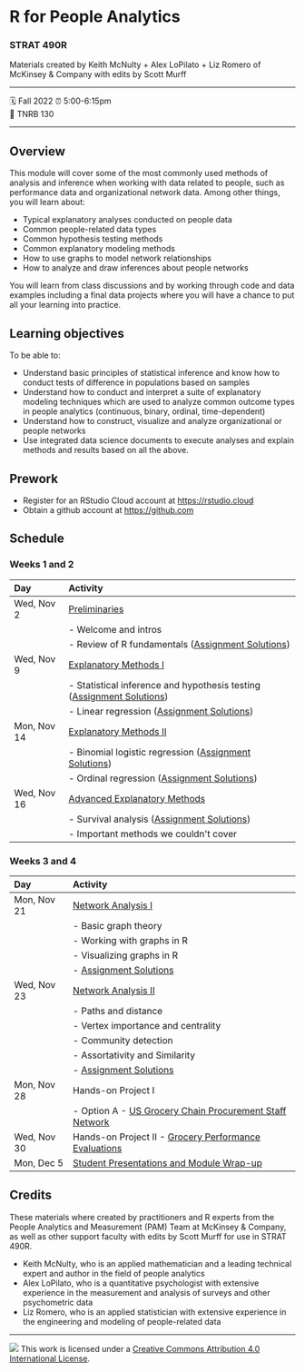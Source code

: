 R for People Analytics
================

### STRAT 490R

Materials created by Keith McNulty + Alex LoPilato + Liz Romero of McKinsey & Company with edits by Scott Murff

-----

:spiral_calendar: Fall 2022 
:alarm_clock:     5:00-6:15pm  
:hotel:           TNRB 130  

-----

## Overview

This module will cover some of the most commonly used methods of analysis and inference when working with data related to people, such as performance data and organizational network data. Among other things, you will learn about:
* Typical explanatory analyses conducted on people data
* Common people-related data types 
* Common hypothesis testing methods
* Common explanatory modeling methods
* How to use graphs to model network relationships 
* How to analyze and draw inferences about people networks

You will learn from class discussions and by working through code and data examples including a final data projects where you will have a chance to put all your learning into practice.

## Learning objectives

To be able to:
* Understand basic principles of statistical inference and know how to conduct tests of difference in populations based on samples
* Understand how to conduct and interpret a suite of explanatory modeling techniques which are used to analyze common outcome types in people analytics (continuous, binary, ordinal, time-dependent)
* Understand how to construct, visualize and analyze organizational or people networks 
* Use integrated data science documents to execute analyses and explain methods and results based on all the above.

## Prework

* Register for an RStudio Cloud account at https://rstudio.cloud
* Obtain a github account at https://github.com


## Schedule

### Weeks 1 and 2

| Day          | Activity         | 
| :------------ | :--------------- | 
| Wed, Nov 2 | [Preliminaries](https://rstudio-conf-2022.github.io/people-analytics-rstats/materials/talks/1-preliminaries.html#1)      | Keith McNulty |
|               | - Welcome and intros   | 
|               | - Review of R fundamentals ([Assignment Solutions](https://rstudio-conf-2022.github.io/people-analytics-rstats/materials/module-exercises/01-R_fundamentals---SOLUTIONS.html))  | 
| Wed, Nov 9 | [Explanatory Methods I](https://rstudio-conf-2022.github.io/people-analytics-rstats/materials/talks/2-inference_and_linear_regression.html#1) |
|               | - Statistical inference and hypothesis testing ([Assignment Solutions](https://rstudio-conf-2022.github.io/people-analytics-rstats/materials/module-exercises/02A-Statistical_Inference---SOLUTIONS.html))   | 
|               | - Linear regression ([Assignment Solutions](https://rstudio-conf-2022.github.io/people-analytics-rstats/materials/module-exercises/02B-Linear_regression---SOLUTIONS.html)) | 
| Mon, Nov 14 | [Explanatory Methods II](https://rstudio-conf-2022.github.io/people-analytics-rstats/materials/talks/3-binomial_and_ordinal_regression.html) | 
|               | - Binomial logistic regression ([Assignment Solutions](https://rstudio-conf-2022.github.io/people-analytics-rstats/materials/module-exercises/03A-Binomial_regression---SOLUTIONS.html)) | 
|               | - Ordinal regression ([Assignment Solutions](https://rstudio-conf-2022.github.io/people-analytics-rstats/materials/module-exercises/03B-Ordinal_regression---SOLUTIONS.html)) | 
| Wed, Nov 16 | [Advanced Explanatory Methods](https://rstudio-conf-2022.github.io/people-analytics-rstats/materials/talks/4-advanced_explanatory_methods.html) | 
|               | - Survival analysis ([Assignment Solutions](https://rstudio-conf-2022.github.io/people-analytics-rstats/materials/module-exercises/04-survival_analysis-SOLUTIONS.html))                    | 
|               | - Important methods we couldn't cover              | 

### Weeks 3 and 4

| Day          | Activity         | 
| :------------ | :--------------- | 
| Mon, Nov 21 | [Network Analysis I](https://rstudio-conf-2022.github.io/people-analytics-rstats/materials/talks/5-working_with_and_visualizing_graphs.html#1)       | 
|               | - Basic graph theory | 
|               | - Working with graphs in R  | 
|               | - Visualizing graphs in R | 
|               | - [Assignment Solutions](https://rstudio-conf-2022.github.io/people-analytics-rstats/materials/module-exercises/05-Creating_and_visualizing_graphs---SOLUTIONS.html) | 
| Wed, Nov 23 | [Network Analysis II](https://rstudio-conf-2022.github.io/people-analytics-rstats/materials/talks/6-graph_metrics.html)       | 
|               | - Paths and distance  | 
|               | - Vertex importance and centrality | 
|               | - Community detection  | 
|               | - Assortativity and Similarity | 
|               | - [Assignment Solutions](https://rstudio-conf-2022.github.io/people-analytics-rstats/materials/module-exercises/06-Graph_metrics---SOLUTIONS.html) 
| Mon, Nov 28 | Hands-on Project I | 
|               | - Option A - [US Grocery Chain Procurement Staff Network](https://rstudio-conf-2022.github.io/people-analytics-rstats/materials/talks/7A-Project_US_Grocery_Purchasing_Network.html#1) | 
| Wed, Nov 30 | Hands-on Project II - [Grocery Performance Evaluations](https://rstudio-conf-2022.github.io/people-analytics-rstats/materials/talks/8-Project_Grocery_Evaluations.html#1)        | 
| Mon, Dec 5 | [Student Presentations and Module Wrap-up](https://rstudio-conf-2022.github.io/people-analytics-rstats/materials/talks/9-Wrapping_up.html) | 

## Credits

These materials where created by practitioners and R experts from the People Analytics and Measurement (PAM) Team at McKinsey & Company, as well as other support faculty with edits by Scott Murff for use in STRAT 490R.

- Keith McNulty, who is an applied mathematician and a leading technical expert and author in the field of people analytics  
- Alex LoPilato, who is a quantitative psychologist with extensive experience in the measurement and analysis of surveys and other psychometric data
- Liz Romero, who is an applied statistician with extensive experience in the engineering and modeling of people-related data

-----

![](https://i.creativecommons.org/l/by/4.0/88x31.png) This work is
licensed under a [Creative Commons Attribution 4.0 International
License](https://creativecommons.org/licenses/by/4.0/).
